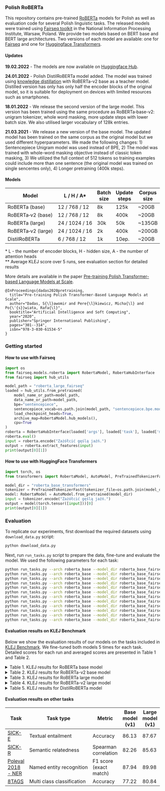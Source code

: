 ### Polish RoBERTa
This repository contains pre-trained [RoBERTa](https://arxiv.org/abs/1907.11692) models for Polish as well as evaluation code for several Polish linguistic tasks. The released models were trained using [Fairseq toolkit](https://github.com/pytorch/fairseq) in the National Information Processing Institute, Warsaw, Poland. We provide two models based on BERT base and BERT large architectures. Two versions of each model are available: one for [Fairseq](https://github.com/pytorch/fairseq) and one for [Huggingface Transformers](https://github.com/huggingface/transformers).

#### Updates

**19.02.2022** - The models are now available on [Huggingface Hub](https://huggingface.co/sdadas).

**24.01.2022** - Polish DistilRoBERTa model added. The model was trained using [knowledge distillation](https://arxiv.org/abs/1910.01108) with RoBERTa-v2 base as a teacher model. Distilled version has only has only half the encoder blocks of the original model, so it is suitable for deployment on devices with limited resources such as smartphones.

**18.01.2022** - We release the second version of the large model. This version has been trained using the same procedure as RoBERTa‑base-v2: unigram tokenizer, whole word masking, more update steps with lower batch size. We also utilised larger vocabulary of 128k entries.

**21.03.2021** - We release a new version of the base model. The updated model has been trained on the same corpus as the original model but we used different hyperparameters. We made the following changes: 1) Sentencepiece Unigram model was used instead of BPE, 2) The model was trained with whole-word masking objective instead of classic token masking, 3) We utilized the full context of 512 tokens so training examples could include more than one sentence (the original model was trained on single sencentes only), 4) Longer pretraining (400k steps).

#### Models

<table>
<thead>
<th>Model</th>
<th>L / H / A*</th>
<th>Batch size</th>
<th>Update steps</th>
<th>Corpus size</th>
<th>KLEJ Score**</th> 
<th>Fairseq</th>
<th>Transformers</th>
</thead>
<tr>
  <td>RoBERTa&nbsp;(base)</td>
  <td>12&nbsp;/&nbsp;768&nbsp;/&nbsp;12</td>
  <td>8k</td>
  <td>125k</td>
  <td>~20GB</td>
  <td>85.39</td>
  <td>
  <a href="https://github.com/sdadas/polish-roberta/releases/download/models/roberta_base_fairseq.zip">v0.9.0</a>
  </td>
  <td>
  <a href="https://github.com/sdadas/polish-roberta/releases/download/models-transformers-v3.4.0/roberta_base_transformers.zip">v3.4</a>
  </td>
</tr>
<tr>
  <td>RoBERTa&#8209;v2&nbsp;(base)</td>
  <td>12&nbsp;/&nbsp;768&nbsp;/&nbsp;12</td>
  <td>8k</td>
  <td>400k</td>
  <td>~20GB</td>
  <td>86.72</td>
  <td>
  <a href="https://github.com/sdadas/polish-roberta/releases/download/models-v2/roberta_base_fairseq.zip">v0.10.1</a>
  </td>
  <td>
  <a href="https://github.com/sdadas/polish-roberta/releases/download/models-v2/roberta_base_transformers.zip">v4.4</a>
  </td>
</tr>
<tr>
  <td>RoBERTa&nbsp;(large)</td>
  <td>24&nbsp;/&nbsp;1024&nbsp;/&nbsp;16</td>
  <td>30k</td>
  <td>50k</td>
  <td>~135GB</td>
  <td>87.69</td>
  <td>
  <a href="https://github.com/sdadas/polish-roberta/releases/download/models/roberta_large_fairseq.zip">v0.9.0</a>
  </td>
  <td>
  <a href="https://github.com/sdadas/polish-roberta/releases/download/models-transformers-v3.4.0/roberta_large_transformers.zip">v3.4</a>
  </td>
</tr>
<tr>
  <td>RoBERTa&#8209;v2&nbsp;(large)</td>
  <td>24&nbsp;/&nbsp;1024&nbsp;/&nbsp;16</td>
  <td>2k</td>
  <td>400k</td>
  <td>~200GB</td>
  <td>88.87</td>
  <td>
  <a href="https://github.com/sdadas/polish-roberta/releases/download/models-v2/roberta_large_fairseq.zip">v0.10.2</a>
  </td>
  <td>
  <a href="https://github.com/sdadas/polish-roberta/releases/download/models-v2/roberta_large_transformers.zip">v4.14</a>
  </td>
</tr>
  <tr>
  <td>DistilRoBERTa</td>
  <td>6&nbsp;/&nbsp;768&nbsp;/&nbsp;12</td>
  <td>1k</td>
  <td>10ep.</td>
  <td>~20GB</td>
  <td>84.55</td>
  <td>
  n/a
  </td>
  <td>
  <a href="https://github.com/sdadas/polish-roberta/releases/download/models-v2/distilroberta_transformers.zip">v4.13</a>
  </td>
</tr>
</table>

\* L - the number of encoder blocks, H - hidden size, A - the number of attention heads <br/>
\** Average KLEJ score over 5 runs, see evaluation section for detailed results<br/>

More details are available in the paper [Pre-training Polish Transformer-based Language Models at Scale](https://arxiv.org/abs/2006.04229).

```
@InProceedings{dadas2020pretraining,
  title="Pre-training Polish Transformer-Based Language Models at Scale",
  author="Dadas, S{\l}awomir and Pere{\l}kiewicz, Micha{\l} and Po{\'{s}}wiata, Rafa{\l}",
  booktitle="Artificial Intelligence and Soft Computing",
  year="2020",
  publisher="Springer International Publishing",
  pages="301--314",
  isbn="978-3-030-61534-5"
}
```

### Getting started

#### How to use with Fairseq

```python
import os
from fairseq.models.roberta import RobertaModel, RobertaHubInterface
from fairseq import hub_utils

model_path = "roberta_large_fairseq"
loaded = hub_utils.from_pretrained(
    model_name_or_path=model_path,
    data_name_or_path=model_path,
    bpe="sentencepiece",
    sentencepiece_vocab=os.path.join(model_path, "sentencepiece.bpe.model"),
    load_checkpoint_heads=True,
    archive_map=RobertaModel.hub_models(),
    cpu=True
)
roberta = RobertaHubInterface(loaded['args'], loaded['task'], loaded['models'][0])
roberta.eval()
input = roberta.encode("Zażółcić gęślą jaźń.")
output = roberta.extract_features(input)
print(output[0][1])
```

#### How to use with HuggingFace Transformers

```python
import torch, os
from transformers import RobertaModel, AutoModel, PreTrainedTokenizerFast

model_dir = "roberta_base_transformers"
tokenizer = PreTrainedTokenizerFast(tokenizer_file=os.path.join(model_dir, "tokenizer.json"))
model: RobertaModel = AutoModel.from_pretrained(model_dir)
input = tokenizer.encode("Zażółcić gęślą jaźń.")
output = model(torch.tensor([input]))[0]
print(output[0][1])
```

### Evaluation

To replicate our experiments, first download the required datasets using `download_data.py` script:

```bash
python download_data.py
```

Next, run `run_tasks.py` script to prepare the data, fine-tune and evaluate the model. We used the following parameters for each task:

```bash
python run_tasks.py --arch roberta_base --model_dir roberta_base_fairseq --train-epochs 10 --tasks KLEJ-NKJP --fp16 True --max-sentences 8 --update-freq 2
python run_tasks.py --arch roberta_base --model_dir roberta_base_fairseq --train-epochs 10 --tasks KLEJ-CDS-E --fp16 True --max-sentences 8 --update-freq 2
python run_tasks.py --arch roberta_base --model_dir roberta_base_fairseq --train-epochs 10 --tasks KLEJ-CDS-R --fp16 True --max-sentences 8 --update-freq 2
python run_tasks.py --arch roberta_base --model_dir roberta_base_fairseq --train-epochs 1 --tasks KLEJ-CBD --fp16 True --max-sentences 8 --update-freq 4 --resample 0:0.75,1:3
python run_tasks.py --arch roberta_base --model_dir roberta_base_fairseq --train-epochs 10 --tasks KLEJ-POLEMO-IN --fp16 True --max-sentences 8 --update-freq 2
python run_tasks.py --arch roberta_base --model_dir roberta_base_fairseq --train-epochs 10 --tasks KLEJ-POLEMO-OUT --fp16 True --max-sentences 8 --update-freq 2
python run_tasks.py --arch roberta_base --model_dir roberta_base_fairseq --train-epochs 10 --tasks KLEJ-DYK --fp16 True --max-sentences 8 --update-freq 4 --resample 0:1,1:3
python run_tasks.py --arch roberta_base --model_dir roberta_base_fairseq --train-epochs 10 --tasks KLEJ-PSC --fp16 True --max-sentences 8 --update-freq 4 --resample 0:1,1:3
python run_tasks.py --arch roberta_base --model_dir roberta_base_fairseq --train-epochs 10 --tasks KLEJ-ECR --fp16 True --max-sentences 8 --update-freq 2
python run_tasks.py --arch roberta_base --model_dir roberta_base_fairseq --train-epochs 10 --tasks 8TAGS --fp16 True --max-sentences 8 --update-freq 2
python run_tasks.py --arch roberta_base --model_dir roberta_base_fairseq --train-epochs 10 --tasks SICK-E --fp16 True --max-sentences 8 --update-freq 2
python run_tasks.py --arch roberta_base --model_dir roberta_base_fairseq --train-epochs 10 --tasks SICK-R --fp16 True --max-sentences 8 --update-freq 2
```

#### Evaluation results on KLEJ Benchmark
Below we show the evaluation results of our models on the tasks included in [KLEJ Benchmark](https://klejbenchmark.com/). We fine-tuned both models 5 times for each task.
Detailed scores for each run and averaged scores are presented in Table 1 and Table 2.

<details>
  <summary>Table 1. KLEJ results for RoBERTa base model</summary>
  
| Run     | NKJP | CDSC&#8209;E | CDSC&#8209;R | CBD   | PolEmo&#8209;IN | PolEmo&#8209;OUT | DYK   | PSC   | AR    | Avg     |
|---------|----------|--------|--------|-------|--------------|---------------|-------|-------|-------|---------|
| 1       |   93.15  |  93.30 |  94.26 | 66.67 |     91.97    |     78.74     | 66.86 | 98.63 | 87.75 |  **85.70**  |
| 2       |   93.93  |  94.20 |  93.94 | 68.16 |     91.83    |     75.91     | 65.93 | 98.77 | 87.93 |  **85.62**  |
| 3       |   94.22  |  94.20 |  94.04 | 69.23 |     90.17    |     76.92     | 65.69 | 99.24 | 87.76 |  **85.72**  |
| 4       |   93.97  |  94.70 |  93.98 | 63.81 |     90.44    |     76.32     | 65.18 | 99.39 | 87.58 |  **85.04**  |
| 5       |   93.63  |  94.00 |  93.96 | 65.95 |     90.58    |     74.09     | 65.92 | 98.48 | 87.08 |  **84.85**  |
| **Avg** |**93.78** | **94.08** |  **94.04** | **66.77** | **91.00** | **76.40** | **65.92** | **98.90** | **87.62** |  **85.39**  |
</details>

<details>
  <summary>Table 2. KLEJ results for RoBERTa-v2 base model</summary>
  
| Run     | NKJP | CDSC&#8209;E | CDSC&#8209;R | CBD   | PolEmo&#8209;IN | PolEmo&#8209;OUT | DYK   | PSC   | AR    | Avg     |
|---------|----------|--------|--------|-------|--------------|---------------|-------|-------|-------|---------|
| 1       |   94.80  |  94.20 |  94.30 | 69.62 |     90.58    |     78.74     | 71.23 | 98.62 | 87.99 |  **86.68**  |
| 2       |   94.27  |  94.50 |  94.44 | 70.67 |     90.17    |     78.95     | 69.64 | 99.08 | 87.98 |  **86.63**  |
| 3       |   93.73  |  94.30 |  94.64 | 70.67 |     91.41    |     78.14     | 74.44 | 98.92 | 87.64 |  **87.10**  |
| 4       |   94.07  |  93.90 |  94.58 | 70.00 |     91.00    |     78.14     | 69.94 | 98.93 | 87.22 |  **86.42**  |
| 5       |   94.31  |  94.20 |  94.71 | 70.46 |     91.00    |     77.94     | 71.67 | 98.48 | 88.15 |  **86.77**  |
| **Avg** |**94.24** | **94.22** |  **94.54** | **70.28** | **90.83** | **78.38** | **71.38** | **98.81** | **87.80** |  **86.72**  |
</details>

<details>
  <summary>Table 3. KLEJ results for RoBERTa large model</summary>
  
| Run     | NKJP | CDSC&#8209;E | CDSC&#8209;R | CBD   | PolEmo&#8209;IN | PolEmo&#8209;OUT | DYK   | PSC   | AR    | Avg     |
|---------|----------|--------|--------|-------|--------------|---------------|-------|-------|-------|---------|
| 1       |   94.31  |  93.50 |  94.63 | 72.39 |     92.80    |     80.54     | 71.87 | 98.63 | 88.82 |  **87.50**  |
| 2       |   95.14  |  93.90 |  94.93 | 69.82 |     92.80    |     82.59     | 73.39 | 98.94 | 88.96 |  **87.83**  |
| 3       |   95.24  |  93.30 |  94.61 | 71.59 |     91.41    |     82.19     | 75.35 | 98.64 | 89.31 |  **87.96**  |
| 4       |   94.46  |  93.20 |  94.96 | 71.08 |     92.80    |     82.39     | 70.59 | 99.09 | 88.60 |  **87.46**  |
| 5       |   94.46  |  93.00 |  94.82 | 69.83 |     92.11    |     83.00     | 74.85 | 98.79 | 88.65 |  **87.72**  |
| **Avg** |**94.72** | **93.38** |  **94.79** | **70.94** | **92.38** | **82.14** | **73.21** | **98.82** | **88.87** |  **87.69**  |
</details>

<details>
  <summary>Table 4. KLEJ results for RoBERTa-v2 large model</summary>
  
| Run     | NKJP | CDSC&#8209;E | CDSC&#8209;R | CBD   | PolEmo&#8209;IN | PolEmo&#8209;OUT | DYK   | PSC   | AR    | Avg     |
|---------|----------|--------|--------|-------|--------------|---------------|-------|-------|-------|---------|
| 1       |   95.82  |  94.10 |  95.02 | 74.54 |     93.07    |     85.43     | 76.70 | 98.47 | 89.24 |  **89.15**  |
| 2       |   95.72  |  93.90 |  95.10 | 74.55 |     93.49    |     84.01     | 74.71 | 98.93 | 89.02 |  **88.83**  |
| 3       |   95.43  |  94.30 |  95.36 | 70.97 |     93.21    |     82.59     | 76.61 | 98.15 | 89.31 |  **88.44**  |
| 4       |   95.97  |  94.40 |  95.12 | 75.10 |     92.80    |     85.83     | 74.05 | 98.93 | 89.14 |  **89.04**  |
| 5       |   95.92  |  94.70 |  95.09 | 75.66 |     93.07    |     82.79     | 75.35 | 98.62 | 88.78 |  **88.89**  |
| **Avg** |**95.77** | **94.28** |  **95.14** | **74.16** | **93.13** | **84.13** | **75.48** | **98.62** | **89.10** |  **88.87**  |
</details>

<details>
  <summary>Table 5. KLEJ results for DistilRoBERTa model</summary>
  
| Run     | NKJP | CDSC&#8209;E | CDSC&#8209;R | CBD   | PolEmo&#8209;IN | PolEmo&#8209;OUT | DYK   | PSC   | AR    | Avg     |
|---------|----------|--------|--------|-------|--------------|---------------|-------|-------|-------|---------|
| 1       |   93.54  |  93.00 |  93.57 | 67.60 |     88.78    |     77.53     | 61.79 | 93.59 | 87.54 |  **84.10**  |
| 2       |   93.78  |  92.30 |  93.54 | 69.20 |     90.03    |     78.95     | 61.98 | 95.92 | 87.23 |  **84.77**  |
| 3       |   93.15  |  93.20 |  93.55 | 68.47 |     89.61    |     79.15     | 60.05 | 95.15 | 87.19 |  **84.39**  |
| 4       |   93.29  |  93.30 |  93.30 | 68.99 |     90.17    |     78.34     | 62.18 | 95.80 | 86.83 |  **84.69**  |
| 5       |   93.68  |  93.40 |  93.62 | 69.57 |     90.44    |     77.73     | 61.11 | 96.26 | 87.44 |  **84.81**  |
| **Avg** |**93.49** | **93.04** |  **93.52** | **68.77** | **89.81** | **78.34** | **61.42** | **95.35** | **87.24** |  **84.55**  |
</details>

#### Evaluation results on other tasks

| Task                 | Task type                   | Metric |Base model (v1)                  | Large model (v1)                 |
|----------------------|-----------------------------|--------|-----------------------------|------------------------------|
| [SICK-E](https://github.com/sdadas/polish-sentence-evaluation/tree/master/resources/downstream) | Textual entailment     | Accuracy | 86.13    |  87.67|
| [SICK-R](https://github.com/sdadas/polish-sentence-evaluation/tree/master/resources/downstream) | Semantic relatedness        | Spearman correlation | 82.26    |  85.63  |
| [Poleval 2018 - NER](http://2018.poleval.pl/index.php/tasks/)  | Named&nbsp;entity&nbsp;recognition    | F1 score (exact match) | 87.94 | 89.98 |
| [8TAGS](https://github.com/sdadas/polish-sentence-evaluation/tree/master/resources/downstream) | Multi&nbsp;class&nbsp;classification  | Accuracy | 77.22 | 80.84 |
